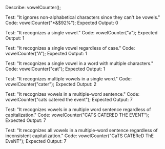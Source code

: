 Describe: vowelCounter();

Test: "It ignores non-alphabetical characters since they can't be vowels."
Code: vowelCounter("*&$92%");
Expected Output: 0

Test: "It recognizes a single vowel."
Code: vowelCounter("a");
Expected Output: 1

Test: "It recognizes a single vowel regardless of case."
Code: vowelCounter("A");
Expected Output: 1

Test: "It recognizes a single vowel in a word with multiple characters."
Code: vowelCounter("cat");
Expected Output: 1

Test: "It recognizes multiple vowels in a single word."
Code: vowelCounter("cater");
Expected Output: 2

Test: "It recognizes vowels in a multiple-word sentence."
Code: vowelCounter("cats catered the event");
Expected Output: 7

Test: "It recognizes vowels in a multiple word sentence regardless of capitalization."
Code: vowelCounter("CATS CATERED THE EVENT");
Expected Output: 7

Test: "It recognizes all vowels in a multiple-word sentence regardless of inconsistent capitalization."
Code: vowelCounter("CaTS CATEReD ThE EveNT");
Expected Output: 7